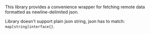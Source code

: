 This library provides a convenience wrapper for fetching remote data formatted as newline-delimited json.

Library doesn't support plain json string, json has to match: `map[string]interface{}`.
